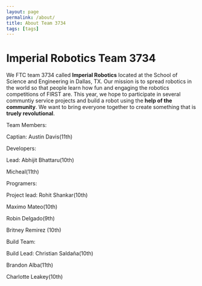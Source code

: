 ```yaml
---
layout: page
permalink: /about/
title: About Team 3734
tags: [tags]
---
```

# Imperial Robotics Team 3734

We FTC team 3734 called **Imperial Robotics** located at the School of Science and Engineering in Dallas, TX. Our mission is to 
spread robotics in the world so that people learn how fun and engaging the robotics competitions of FIRST are. This year,
we hope to participate in several communtiy service projects and build a robot using the **help of the community**. We
want to bring everyone together to create something that is **truely revolutional**.

Team Members:


Captian: Austin Davis(11th)




Developers: 

Lead: Abhijit Bhattaru(10th)

Micheal(11th)





Programers:

Project lead: Rohit Shankar(10th)

Maximo Mateo(10th)

Robin Delgado(9th)

Britney Remirez (10th)




Build Team:

Build Lead: Christian Saldaña(10th)

Brandon Alba(11th)

Charlotte Leakey(10th)
